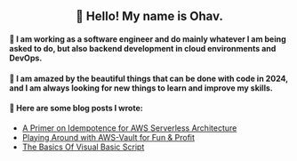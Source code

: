 <h2 align="center">👋 Hello! My name is Ohav.</h2>

#### 🔭 I am working as a software engineer and do mainly whatever I am being asked to do, but also backend development in cloud environments and DevOps.

#### 🌱 I am amazed by the beautiful things that can be done with code in 2024, and I am always looking for new things to learn and improve my skills.

#### 📜 Here are some blog posts I wrote:
- [A Primer on Idempotence for AWS Serverless Architecture](https://www.infoq.com/articles/idempotence-aws-serverless-architecture)
- [Playing Around with AWS-Vault for Fun & Profit](https://dzone.com/articles/playing-around-with-aws-vault-for-fun-amp-profit)
- [The Basics Of Visual Basic Script](https://ohav.medium.com/the-basics-of-visual-basic-script-1016a89441f5)

